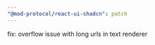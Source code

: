 ```yaml
---
"@mod-protocol/react-ui-shadcn": patch
---
```


fix: overflow issue with long urls in text renderer
